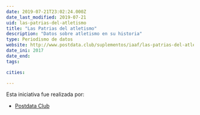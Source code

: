 ```yaml
---
date: 2019-07-21T23:02:24.000Z
date_last_modified: 2019-07-21
uid: las-patrias-del-atletismo
title: "Las Patrias del atletismo"
description: "Datos sobre atletismo en su historia"
type: Periodismo de datos
website: http://www.postdata.club/suplementos/iaaf/las-patrias-del-atletismo.html
date_ini: 2017
date_end: 
tags:

cities: 

---
```


Esta iniciativa fue realizada por:

- [Postdata Club](/i/postdata-club-cuba.html)
